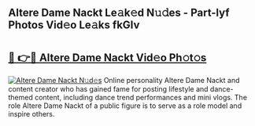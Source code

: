 ## Altere Dame Nackt Le𝚊k𝚎d N𝚞𝚍es - Part-lyf Photos Vid𝚎o Le𝚊ks fkGIv

# <h2><a href="http://fb5wde.evod.top/?m=Altere+Dame+Nackt">🔗 👉🔴 Altere Dame Nackt Vid𝚎o Ph𝚘t𝚘s</a></h2>

[![Altere Dame Nackt N𝚞d𝚎s](https://i.imgur.com/8V9OHl7.gif)](http://fb5wde.evod.top/?m=Altere+Dame+Nackt)
Online personality Altere Dame Nackt and content creator who has gained fame for posting lifestyle and dance-themed content, including dance trend performances and mini vlogs. The role Altere Dame Nackt of a public figure is to serve as a role model and inspire others. 
